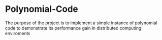 # Polynomial-Code
The purpose of the project is to implement a simple instance of polynomial code to demonstrate its performance gain in distributed computing enviroments
